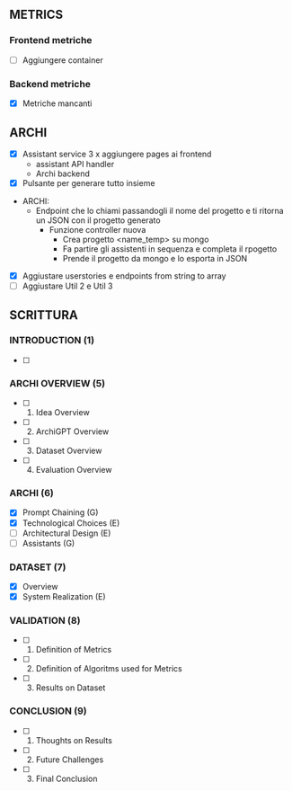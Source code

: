 ## METRICS

### Frontend metriche
- [ ] Aggiungere container

### Backend metriche
- [x] Metriche mancanti

## ARCHI
- [x] Assistant service 3 x aggiungere pages ai frontend
    - assistant API handler 
    - Archi backend
- [x] Pulsante per generare tutto insieme
 - ARCHI:
   - Endpoint che lo chiami passandogli il nome del progetto e ti ritorna un JSON con il progetto generato
     - Funzione controller nuova
       - Crea progetto <name_temp> su mongo
       - Fa partire gli assistenti in sequenza e completa il rpogetto
       - Prende il progetto da mongo e lo esporta in JSON
- [x] Aggiustare userstories e endpoints from string to array
- [ ] Aggiustare Util 2 e Util 3

## SCRITTURA

### INTRODUCTION (1)
- [ ] 

### ARCHI OVERVIEW (5)
- [ ] 1) Idea Overview
- [ ] 2) ArchiGPT Overview
- [ ] 3) Dataset Overview
- [ ] 4) Evaluation Overview

### ARCHI (6)
- [X] Prompt Chaining (G)
- [X] Technological Choices (E)
- [ ] Architectural Design (E)
- [ ] Assistants (G)

### DATASET (7)
- [X] Overview
- [X] System Realization (E)

### VALIDATION (8)
- [ ] 1) Definition of Metrics
- [ ] 2) Definition of Algoritms used for Metrics
- [ ] 3) Results on Dataset

### CONCLUSION (9)
- [ ] 1) Thoughts on Results
- [ ] 2) Future Challenges
- [ ] 3) Final Conclusion

